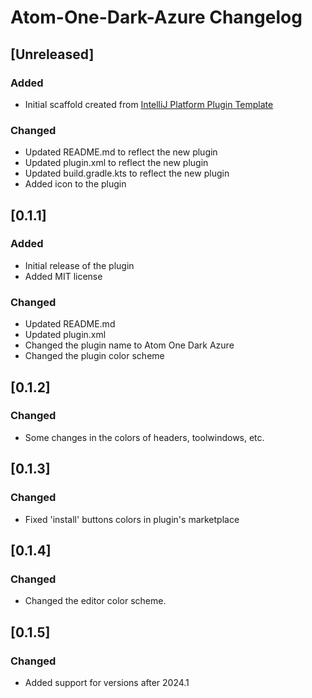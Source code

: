 <!-- Keep a Changelog guide -> https://keepachangelog.com -->

# Atom-One-Dark-Azure Changelog

## [Unreleased]
### Added
- Initial scaffold created from [IntelliJ Platform Plugin Template](https://github.com/JetBrains/intellij-platform-plugin-template)

### Changed
- Updated README.md to reflect the new plugin
- Updated plugin.xml to reflect the new plugin
- Updated build.gradle.kts to reflect the new plugin
- Added icon to the plugin

## [0.1.1] 
### Added
- Initial release of the plugin
- Added MIT license

### Changed
- Updated README.md
- Updated plugin.xml
- Changed the plugin name to Atom One Dark Azure
- Changed the plugin color scheme

## [0.1.2] 
### Changed
- Some changes in the colors of headers, toolwindows, etc.

## [0.1.3] 
### Changed
- Fixed 'install' buttons colors in plugin's marketplace

## [0.1.4]
### Changed
- Changed the editor color scheme.

## [0.1.5]
### Changed
- Added support for versions after 2024.1